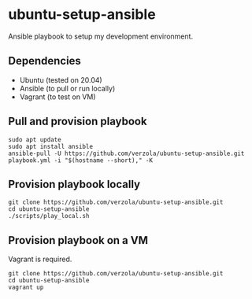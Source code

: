 # ubuntu-setup-ansible
Ansible playbook to setup my development environment.

## Dependencies
- Ubuntu (tested on 20.04)
- Ansible (to pull or run locally)
- Vagrant (to test on VM)

## Pull and provision playbook
```
sudo apt update
sudo apt install ansible
ansible-pull -U https://github.com/verzola/ubuntu-setup-ansible.git playbook.yml -i "$(hostname --short)," -K
```

## Provision playbook locally
```
git clone https://github.com/verzola/ubuntu-setup-ansible.git
cd ubuntu-setup-ansible
./scripts/play_local.sh
```

## Provision playbook on a VM
Vagrant is required.
```
git clone https://github.com/verzola/ubuntu-setup-ansible.git
cd ubuntu-setup-ansible
vagrant up
```
